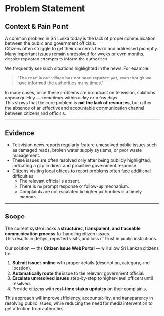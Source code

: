# Problem Statement

## Context & Pain Point
A common problem in Sri Lanka today is the lack of proper communication between the public and government officials.  
Citizens often struggle to get their concerns heard and addressed promptly. Many important issues remain unresolved for weeks or even months, despite repeated attempts to inform the authorities.

We frequently see such situations highlighted in the news. For example:
> "The road in our village has not been repaired yet, even though we have informed the authorities many times."

In many cases, once these problems are broadcast on television, solutions appear quickly — sometimes within a day or a few days.  
This shows that the core problem is **not the lack of resources**, but rather the absence of an effective and accountable communication channel between citizens and officials.

---

## Evidence
- Television news reports regularly feature unresolved public issues such as damaged roads, broken water supply systems, or poor waste management.
- These issues are often resolved only after being publicly highlighted, indicating a gap in direct and proactive government response.
- Citizens visiting local offices to report problems often face additional difficulties:
  - The relevant official is absent.
  - There is no prompt response or follow-up mechanism.
  - Complaints are not escalated to higher authorities in a timely manner.

---

## Scope
The current system lacks a **structured, transparent, and traceable communication process** for handling citizen issues.  
This results in delays, repeated visits, and loss of trust in public institutions.

Our solution — the **Citizen Issue Web Portal** — will allow Sri Lankan citizens to:
1. **Submit issues online** with proper details (description, category, and location).
2. **Automatically route** the issue to the relevant government official.
3. **Escalate unresolved issues** step-by-step to higher-level officers until resolved.
4. Provide citizens with **real-time status updates** on their complaints.

This approach will improve efficiency, accountability, and transparency in resolving public issues, while reducing the need for media intervention to get attention from authorities.
